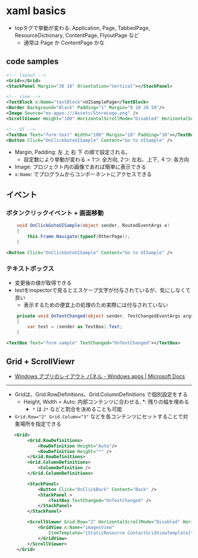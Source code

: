 # xaml basics

- topタグで挙動が変わる: Application, Page, TabbedPage, ResourceDictionary, ContentPage, FlyoutPage など
  - 通常は Page か ContentPage かな

## code samples

```xml
<!-- layout -->
<Grid></Grid>
<StackPanel Margin="30 10" Orientation="Vertical"></StackPanel>

<!-- view -->
<TextBlock x:Name="textBlock">UISamplePage</TextBlock>
<Border Background="Black" Padding="1" Margin="0 10 20 50"/>
<Image Source="ms-appx:///Assets/StoreLogo.png" />
<ScrollViewer Height="100" HorizontalScrollMode="Disabled" HorizontalScrollBarVisibility="Disabled" VerticalScrollMode="Auto" VerticalScrollBarVisibility="Auto"></ScrollViewer>

<!-- UI -->
<TextBox Text="form text" Width="100" Margin="10" Padding="10"></TextBox>
<Button Click="OnClickGotoUISample" Content="Go to UISample" />
```

- Margin, Padding: 左 上 右 下 の順で設定される。
  - 設定数により挙動が変わる = 1つ: 全方向, 2つ: 左右、上下, ４つ: 各方向
- Image: プロジェクト内の画像であれば簡単に表示できる
- `x:Name`: でプログラムからコンポーネントにアクセスできる

## イベント

### ボタンクリックイベント + 画面移動

```cs
    void OnClickGotoUISample(object sender, RoutedEventArgs e)
    {
        this.Frame.Navigate(typeof(OtherPage));
    }
```

```xml
<Button Click="OnClickGotoUISample" Content="Go to UISample" />
```

### テキストボックス

- 変更後の値が取得できる
- textをinspectorで見るとエスケープ文字が付与されているが、気にしなくて良い
  - 表示するための便宜上の処理のため実際には付与されていない

```cs
    private void OnTextChanged(object sender, TextChangedEventArgs args)
    {
        var text = (sender as TextBox).Text;
    }
```

```xml
<TextBox Text="form sample" TextChanged="OnTextChanged"></TextBox>
```

## Grid + ScrollViewr

- [Windows アプリのレイアウト パネル \- Windows apps \| Microsoft Docs](https://docs.microsoft.com/ja-jp/windows/apps/design/layout/layout-panels#grid)

---

- Gridは、Grid.RowDefinitions、Grid.ColumnDefinitions で個別設定をする
  - Height, Width = Auto: 内部コンテンツに合わせる, *: 残りの幅を埋める
    - `*` は `2*` などと割合を決めることも可能
- `Grid.Row="2" Grid.Column="3"` などを各コンテンツにセットすることで対象場所を指定できる

```xml
   <Grid>
        <Grid.RowDefinitions>
            <RowDefinition Height="Auto"/>
            <RowDefinition Height="*" />
        </Grid.RowDefinitions>
        <Grid.ColumnDefinitions>
            <ColumnDefinition />
        </Grid.ColumnDefinitions>

        <StackPanel>
            <Button Click="OnClickBack" Content="Back" />
            <StackPanel >
                <TextBox TextChanged="OnTextChanged" />
            </StackPanel>
        </StackPanel>

        <ScrollViewer Grid.Row="2" HorizontalScrollMode="Disabled" HorizontalScrollBarVisibility="Disabled" VerticalScrollMode="Auto" VerticalScrollBarVisibility="Auto" Background="AliceBlue">
            <GridView x:Name="imagesView"
                ItemTemplate="{StaticResource ContactGridViewTemplate}">
            </GridView>
        </ScrollViewer>
    </Grid>
```
